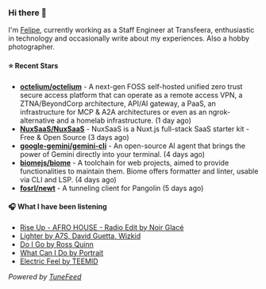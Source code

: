 ### Hi there 👋

I'm [Felipe](https://felipevm.com), currently working as a Staff Engineer at Transfeera, enthusiastic in technology and occasionally write about my experiences. Also a hobby photographer.

#### ⭐ Recent Stars
- **[octelium/octelium](https://github.com/octelium/octelium)** - A next-gen FOSS self-hosted unified zero trust secure access platform that can operate as a remote access VPN, a ZTNA/BeyondCorp architecture, API/AI gateway, a PaaS, an infrastructure for MCP &amp; A2A architectures or even as an ngrok-alternative and a homelab infrastructure. (1 day ago)
- **[NuxSaaS/NuxSaaS](https://github.com/NuxSaaS/NuxSaaS)** - NuxSaaS is a Nuxt.js full-stack SaaS starter kit - Free &amp; Open Source (3 days ago)
- **[google-gemini/gemini-cli](https://github.com/google-gemini/gemini-cli)** - An open-source AI agent that brings the power of Gemini directly into your terminal. (4 days ago)
- **[biomejs/biome](https://github.com/biomejs/biome)** - A toolchain for web projects, aimed to provide functionalities to maintain them. Biome offers formatter and linter, usable via CLI and LSP. (4 days ago)
- **[fosrl/newt](https://github.com/fosrl/newt)** - A tunneling client for Pangolin (5 days ago)

#### 🎧 What I have been listening
- [Rise Up - AFRO HOUSE - Radio Edit by Noir Glacé](https://open.spotify.com/track/6kh4OkxFqMVaqS9MXH3zXA)
- [Lighter by A7S, David Guetta, Wizkid](https://open.spotify.com/track/0yfuV7ZI2e4baQxZUBegUr)
- [Do I Go by Ross Quinn](https://open.spotify.com/track/4IyLuVGX6HpJQfUKrsk63U)
- [What Can I Do by Portrait](https://open.spotify.com/track/4aEKZ3X6SFcrMwI1ejbZ9l)
- [Electric Feel by TEEMID](https://open.spotify.com/track/0BQ4zIMESy75Qf2HeMi4ds)

_Powered by [TuneFeed](https://tunefeed.app?ref=github.com)_
